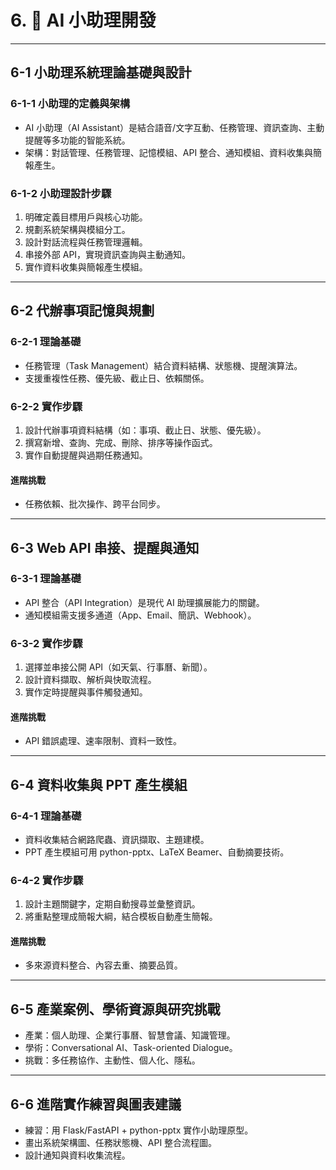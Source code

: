 # 6. 🤖 AI 小助理開發

---

## 6-1 小助理系統理論基礎與設計

### 6-1-1 小助理的定義與架構
- AI 小助理（AI Assistant）是結合語音/文字互動、任務管理、資訊查詢、主動提醒等多功能的智能系統。
- 架構：對話管理、任務管理、記憶模組、API 整合、通知模組、資料收集與簡報產生。

### 6-1-2 小助理設計步驟
1. 明確定義目標用戶與核心功能。
2. 規劃系統架構與模組分工。
3. 設計對話流程與任務管理邏輯。
4. 串接外部 API，實現資訊查詢與主動通知。
5. 實作資料收集與簡報產生模組。

---

## 6-2 代辦事項記憶與規劃

### 6-2-1 理論基礎
- 任務管理（Task Management）結合資料結構、狀態機、提醒演算法。
- 支援重複性任務、優先級、截止日、依賴關係。

### 6-2-2 實作步驟
1. 設計代辦事項資料結構（如：事項、截止日、狀態、優先級）。
2. 撰寫新增、查詢、完成、刪除、排序等操作函式。
3. 實作自動提醒與過期任務通知。

#### 進階挑戰
- 任務依賴、批次操作、跨平台同步。

---

## 6-3 Web API 串接、提醒與通知

### 6-3-1 理論基礎
- API 整合（API Integration）是現代 AI 助理擴展能力的關鍵。
- 通知模組需支援多通道（App、Email、簡訊、Webhook）。

### 6-3-2 實作步驟
1. 選擇並串接公開 API（如天氣、行事曆、新聞）。
2. 設計資料擷取、解析與快取流程。
3. 實作定時提醒與事件觸發通知。

#### 進階挑戰
- API 錯誤處理、速率限制、資料一致性。

---

## 6-4 資料收集與 PPT 產生模組

### 6-4-1 理論基礎
- 資料收集結合網路爬蟲、資訊擷取、主題建模。
- PPT 產生模組可用 python-pptx、LaTeX Beamer、自動摘要技術。

### 6-4-2 實作步驟
1. 設計主題關鍵字，定期自動搜尋並彙整資訊。
2. 將重點整理成簡報大綱，結合模板自動產生簡報。

#### 進階挑戰
- 多來源資料整合、內容去重、摘要品質。

---

## 6-5 產業案例、學術資源與研究挑戰
- 產業：個人助理、企業行事曆、智慧會議、知識管理。
- 學術：Conversational AI、Task-oriented Dialogue。
- 挑戰：多任務協作、主動性、個人化、隱私。

---

## 6-6 進階實作練習與圖表建議
- 練習：用 Flask/FastAPI + python-pptx 實作小助理原型。
- 畫出系統架構圖、任務狀態機、API 整合流程圖。
- 設計通知與資料收集流程。
